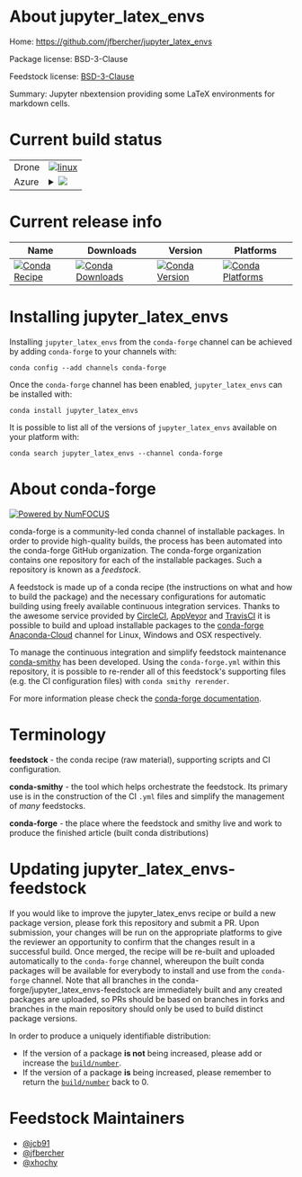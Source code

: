 About jupyter_latex_envs
========================

Home: https://github.com/jfbercher/jupyter_latex_envs

Package license: BSD-3-Clause

Feedstock license: [BSD-3-Clause](https://github.com/conda-forge/jupyter_latex_envs-feedstock/blob/master/LICENSE.txt)

Summary: Jupyter nbextension providing some LaTeX environments for markdown cells.

Current build status
====================


<table><tr>
    <td>Drone</td>
    <td>
      <a href="https://cloud.drone.io/conda-forge/jupyter_latex_envs-feedstock">
        <img alt="linux" src="https://img.shields.io/drone/build/conda-forge/jupyter_latex_envs-feedstock/master.svg?label=Linux">
      </a>
    </td>
  </tr>
    
  <tr>
    <td>Azure</td>
    <td>
      <details>
        <summary>
          <a href="https://dev.azure.com/conda-forge/feedstock-builds/_build/latest?definitionId=494&branchName=master">
            <img src="https://dev.azure.com/conda-forge/feedstock-builds/_apis/build/status/jupyter_latex_envs-feedstock?branchName=master">
          </a>
        </summary>
        <table>
          <thead><tr><th>Variant</th><th>Status</th></tr></thead>
          <tbody><tr>
              <td>linux_64_python3.6.____cpython</td>
              <td>
                <a href="https://dev.azure.com/conda-forge/feedstock-builds/_build/latest?definitionId=494&branchName=master">
                  <img src="https://dev.azure.com/conda-forge/feedstock-builds/_apis/build/status/jupyter_latex_envs-feedstock?branchName=master&jobName=linux&configuration=linux_64_python3.6.____cpython" alt="variant">
                </a>
              </td>
            </tr><tr>
              <td>linux_64_python3.7.____73_pypy</td>
              <td>
                <a href="https://dev.azure.com/conda-forge/feedstock-builds/_build/latest?definitionId=494&branchName=master">
                  <img src="https://dev.azure.com/conda-forge/feedstock-builds/_apis/build/status/jupyter_latex_envs-feedstock?branchName=master&jobName=linux&configuration=linux_64_python3.7.____73_pypy" alt="variant">
                </a>
              </td>
            </tr><tr>
              <td>linux_64_python3.7.____cpython</td>
              <td>
                <a href="https://dev.azure.com/conda-forge/feedstock-builds/_build/latest?definitionId=494&branchName=master">
                  <img src="https://dev.azure.com/conda-forge/feedstock-builds/_apis/build/status/jupyter_latex_envs-feedstock?branchName=master&jobName=linux&configuration=linux_64_python3.7.____cpython" alt="variant">
                </a>
              </td>
            </tr><tr>
              <td>linux_64_python3.8.____cpython</td>
              <td>
                <a href="https://dev.azure.com/conda-forge/feedstock-builds/_build/latest?definitionId=494&branchName=master">
                  <img src="https://dev.azure.com/conda-forge/feedstock-builds/_apis/build/status/jupyter_latex_envs-feedstock?branchName=master&jobName=linux&configuration=linux_64_python3.8.____cpython" alt="variant">
                </a>
              </td>
            </tr><tr>
              <td>linux_64_python3.9.____cpython</td>
              <td>
                <a href="https://dev.azure.com/conda-forge/feedstock-builds/_build/latest?definitionId=494&branchName=master">
                  <img src="https://dev.azure.com/conda-forge/feedstock-builds/_apis/build/status/jupyter_latex_envs-feedstock?branchName=master&jobName=linux&configuration=linux_64_python3.9.____cpython" alt="variant">
                </a>
              </td>
            </tr><tr>
              <td>linux_aarch64_python3.6.____cpython</td>
              <td>
                <a href="https://dev.azure.com/conda-forge/feedstock-builds/_build/latest?definitionId=494&branchName=master">
                  <img src="https://dev.azure.com/conda-forge/feedstock-builds/_apis/build/status/jupyter_latex_envs-feedstock?branchName=master&jobName=linux&configuration=linux_aarch64_python3.6.____cpython" alt="variant">
                </a>
              </td>
            </tr><tr>
              <td>linux_aarch64_python3.7.____73_pypy</td>
              <td>
                <a href="https://dev.azure.com/conda-forge/feedstock-builds/_build/latest?definitionId=494&branchName=master">
                  <img src="https://dev.azure.com/conda-forge/feedstock-builds/_apis/build/status/jupyter_latex_envs-feedstock?branchName=master&jobName=linux&configuration=linux_aarch64_python3.7.____73_pypy" alt="variant">
                </a>
              </td>
            </tr><tr>
              <td>linux_aarch64_python3.7.____cpython</td>
              <td>
                <a href="https://dev.azure.com/conda-forge/feedstock-builds/_build/latest?definitionId=494&branchName=master">
                  <img src="https://dev.azure.com/conda-forge/feedstock-builds/_apis/build/status/jupyter_latex_envs-feedstock?branchName=master&jobName=linux&configuration=linux_aarch64_python3.7.____cpython" alt="variant">
                </a>
              </td>
            </tr><tr>
              <td>linux_aarch64_python3.8.____cpython</td>
              <td>
                <a href="https://dev.azure.com/conda-forge/feedstock-builds/_build/latest?definitionId=494&branchName=master">
                  <img src="https://dev.azure.com/conda-forge/feedstock-builds/_apis/build/status/jupyter_latex_envs-feedstock?branchName=master&jobName=linux&configuration=linux_aarch64_python3.8.____cpython" alt="variant">
                </a>
              </td>
            </tr><tr>
              <td>linux_aarch64_python3.9.____cpython</td>
              <td>
                <a href="https://dev.azure.com/conda-forge/feedstock-builds/_build/latest?definitionId=494&branchName=master">
                  <img src="https://dev.azure.com/conda-forge/feedstock-builds/_apis/build/status/jupyter_latex_envs-feedstock?branchName=master&jobName=linux&configuration=linux_aarch64_python3.9.____cpython" alt="variant">
                </a>
              </td>
            </tr><tr>
              <td>linux_ppc64le_python3.6.____cpython</td>
              <td>
                <a href="https://dev.azure.com/conda-forge/feedstock-builds/_build/latest?definitionId=494&branchName=master">
                  <img src="https://dev.azure.com/conda-forge/feedstock-builds/_apis/build/status/jupyter_latex_envs-feedstock?branchName=master&jobName=linux&configuration=linux_ppc64le_python3.6.____cpython" alt="variant">
                </a>
              </td>
            </tr><tr>
              <td>linux_ppc64le_python3.7.____73_pypy</td>
              <td>
                <a href="https://dev.azure.com/conda-forge/feedstock-builds/_build/latest?definitionId=494&branchName=master">
                  <img src="https://dev.azure.com/conda-forge/feedstock-builds/_apis/build/status/jupyter_latex_envs-feedstock?branchName=master&jobName=linux&configuration=linux_ppc64le_python3.7.____73_pypy" alt="variant">
                </a>
              </td>
            </tr><tr>
              <td>linux_ppc64le_python3.7.____cpython</td>
              <td>
                <a href="https://dev.azure.com/conda-forge/feedstock-builds/_build/latest?definitionId=494&branchName=master">
                  <img src="https://dev.azure.com/conda-forge/feedstock-builds/_apis/build/status/jupyter_latex_envs-feedstock?branchName=master&jobName=linux&configuration=linux_ppc64le_python3.7.____cpython" alt="variant">
                </a>
              </td>
            </tr><tr>
              <td>linux_ppc64le_python3.8.____cpython</td>
              <td>
                <a href="https://dev.azure.com/conda-forge/feedstock-builds/_build/latest?definitionId=494&branchName=master">
                  <img src="https://dev.azure.com/conda-forge/feedstock-builds/_apis/build/status/jupyter_latex_envs-feedstock?branchName=master&jobName=linux&configuration=linux_ppc64le_python3.8.____cpython" alt="variant">
                </a>
              </td>
            </tr><tr>
              <td>linux_ppc64le_python3.9.____cpython</td>
              <td>
                <a href="https://dev.azure.com/conda-forge/feedstock-builds/_build/latest?definitionId=494&branchName=master">
                  <img src="https://dev.azure.com/conda-forge/feedstock-builds/_apis/build/status/jupyter_latex_envs-feedstock?branchName=master&jobName=linux&configuration=linux_ppc64le_python3.9.____cpython" alt="variant">
                </a>
              </td>
            </tr><tr>
              <td>osx_64_python3.6.____cpython</td>
              <td>
                <a href="https://dev.azure.com/conda-forge/feedstock-builds/_build/latest?definitionId=494&branchName=master">
                  <img src="https://dev.azure.com/conda-forge/feedstock-builds/_apis/build/status/jupyter_latex_envs-feedstock?branchName=master&jobName=osx&configuration=osx_64_python3.6.____cpython" alt="variant">
                </a>
              </td>
            </tr><tr>
              <td>osx_64_python3.7.____73_pypy</td>
              <td>
                <a href="https://dev.azure.com/conda-forge/feedstock-builds/_build/latest?definitionId=494&branchName=master">
                  <img src="https://dev.azure.com/conda-forge/feedstock-builds/_apis/build/status/jupyter_latex_envs-feedstock?branchName=master&jobName=osx&configuration=osx_64_python3.7.____73_pypy" alt="variant">
                </a>
              </td>
            </tr><tr>
              <td>osx_64_python3.7.____cpython</td>
              <td>
                <a href="https://dev.azure.com/conda-forge/feedstock-builds/_build/latest?definitionId=494&branchName=master">
                  <img src="https://dev.azure.com/conda-forge/feedstock-builds/_apis/build/status/jupyter_latex_envs-feedstock?branchName=master&jobName=osx&configuration=osx_64_python3.7.____cpython" alt="variant">
                </a>
              </td>
            </tr><tr>
              <td>osx_64_python3.8.____cpython</td>
              <td>
                <a href="https://dev.azure.com/conda-forge/feedstock-builds/_build/latest?definitionId=494&branchName=master">
                  <img src="https://dev.azure.com/conda-forge/feedstock-builds/_apis/build/status/jupyter_latex_envs-feedstock?branchName=master&jobName=osx&configuration=osx_64_python3.8.____cpython" alt="variant">
                </a>
              </td>
            </tr><tr>
              <td>osx_64_python3.9.____cpython</td>
              <td>
                <a href="https://dev.azure.com/conda-forge/feedstock-builds/_build/latest?definitionId=494&branchName=master">
                  <img src="https://dev.azure.com/conda-forge/feedstock-builds/_apis/build/status/jupyter_latex_envs-feedstock?branchName=master&jobName=osx&configuration=osx_64_python3.9.____cpython" alt="variant">
                </a>
              </td>
            </tr><tr>
              <td>osx_arm64_python3.8.____cpython</td>
              <td>
                <a href="https://dev.azure.com/conda-forge/feedstock-builds/_build/latest?definitionId=494&branchName=master">
                  <img src="https://dev.azure.com/conda-forge/feedstock-builds/_apis/build/status/jupyter_latex_envs-feedstock?branchName=master&jobName=osx&configuration=osx_arm64_python3.8.____cpython" alt="variant">
                </a>
              </td>
            </tr><tr>
              <td>osx_arm64_python3.9.____cpython</td>
              <td>
                <a href="https://dev.azure.com/conda-forge/feedstock-builds/_build/latest?definitionId=494&branchName=master">
                  <img src="https://dev.azure.com/conda-forge/feedstock-builds/_apis/build/status/jupyter_latex_envs-feedstock?branchName=master&jobName=osx&configuration=osx_arm64_python3.9.____cpython" alt="variant">
                </a>
              </td>
            </tr><tr>
              <td>win_64_python3.6.____cpython</td>
              <td>
                <a href="https://dev.azure.com/conda-forge/feedstock-builds/_build/latest?definitionId=494&branchName=master">
                  <img src="https://dev.azure.com/conda-forge/feedstock-builds/_apis/build/status/jupyter_latex_envs-feedstock?branchName=master&jobName=win&configuration=win_64_python3.6.____cpython" alt="variant">
                </a>
              </td>
            </tr><tr>
              <td>win_64_python3.7.____cpython</td>
              <td>
                <a href="https://dev.azure.com/conda-forge/feedstock-builds/_build/latest?definitionId=494&branchName=master">
                  <img src="https://dev.azure.com/conda-forge/feedstock-builds/_apis/build/status/jupyter_latex_envs-feedstock?branchName=master&jobName=win&configuration=win_64_python3.7.____cpython" alt="variant">
                </a>
              </td>
            </tr><tr>
              <td>win_64_python3.8.____cpython</td>
              <td>
                <a href="https://dev.azure.com/conda-forge/feedstock-builds/_build/latest?definitionId=494&branchName=master">
                  <img src="https://dev.azure.com/conda-forge/feedstock-builds/_apis/build/status/jupyter_latex_envs-feedstock?branchName=master&jobName=win&configuration=win_64_python3.8.____cpython" alt="variant">
                </a>
              </td>
            </tr><tr>
              <td>win_64_python3.9.____cpython</td>
              <td>
                <a href="https://dev.azure.com/conda-forge/feedstock-builds/_build/latest?definitionId=494&branchName=master">
                  <img src="https://dev.azure.com/conda-forge/feedstock-builds/_apis/build/status/jupyter_latex_envs-feedstock?branchName=master&jobName=win&configuration=win_64_python3.9.____cpython" alt="variant">
                </a>
              </td>
            </tr>
          </tbody>
        </table>
      </details>
    </td>
  </tr>
</table>

Current release info
====================

| Name | Downloads | Version | Platforms |
| --- | --- | --- | --- |
| [![Conda Recipe](https://img.shields.io/badge/recipe-jupyter_latex_envs-green.svg)](https://anaconda.org/conda-forge/jupyter_latex_envs) | [![Conda Downloads](https://img.shields.io/conda/dn/conda-forge/jupyter_latex_envs.svg)](https://anaconda.org/conda-forge/jupyter_latex_envs) | [![Conda Version](https://img.shields.io/conda/vn/conda-forge/jupyter_latex_envs.svg)](https://anaconda.org/conda-forge/jupyter_latex_envs) | [![Conda Platforms](https://img.shields.io/conda/pn/conda-forge/jupyter_latex_envs.svg)](https://anaconda.org/conda-forge/jupyter_latex_envs) |

Installing jupyter_latex_envs
=============================

Installing `jupyter_latex_envs` from the `conda-forge` channel can be achieved by adding `conda-forge` to your channels with:

```
conda config --add channels conda-forge
```

Once the `conda-forge` channel has been enabled, `jupyter_latex_envs` can be installed with:

```
conda install jupyter_latex_envs
```

It is possible to list all of the versions of `jupyter_latex_envs` available on your platform with:

```
conda search jupyter_latex_envs --channel conda-forge
```


About conda-forge
=================

[![Powered by NumFOCUS](https://img.shields.io/badge/powered%20by-NumFOCUS-orange.svg?style=flat&colorA=E1523D&colorB=007D8A)](http://numfocus.org)

conda-forge is a community-led conda channel of installable packages.
In order to provide high-quality builds, the process has been automated into the
conda-forge GitHub organization. The conda-forge organization contains one repository
for each of the installable packages. Such a repository is known as a *feedstock*.

A feedstock is made up of a conda recipe (the instructions on what and how to build
the package) and the necessary configurations for automatic building using freely
available continuous integration services. Thanks to the awesome service provided by
[CircleCI](https://circleci.com/), [AppVeyor](https://www.appveyor.com/)
and [TravisCI](https://travis-ci.com/) it is possible to build and upload installable
packages to the [conda-forge](https://anaconda.org/conda-forge)
[Anaconda-Cloud](https://anaconda.org/) channel for Linux, Windows and OSX respectively.

To manage the continuous integration and simplify feedstock maintenance
[conda-smithy](https://github.com/conda-forge/conda-smithy) has been developed.
Using the ``conda-forge.yml`` within this repository, it is possible to re-render all of
this feedstock's supporting files (e.g. the CI configuration files) with ``conda smithy rerender``.

For more information please check the [conda-forge documentation](https://conda-forge.org/docs/).

Terminology
===========

**feedstock** - the conda recipe (raw material), supporting scripts and CI configuration.

**conda-smithy** - the tool which helps orchestrate the feedstock.
                   Its primary use is in the construction of the CI ``.yml`` files
                   and simplify the management of *many* feedstocks.

**conda-forge** - the place where the feedstock and smithy live and work to
                  produce the finished article (built conda distributions)


Updating jupyter_latex_envs-feedstock
=====================================

If you would like to improve the jupyter_latex_envs recipe or build a new
package version, please fork this repository and submit a PR. Upon submission,
your changes will be run on the appropriate platforms to give the reviewer an
opportunity to confirm that the changes result in a successful build. Once
merged, the recipe will be re-built and uploaded automatically to the
`conda-forge` channel, whereupon the built conda packages will be available for
everybody to install and use from the `conda-forge` channel.
Note that all branches in the conda-forge/jupyter_latex_envs-feedstock are
immediately built and any created packages are uploaded, so PRs should be based
on branches in forks and branches in the main repository should only be used to
build distinct package versions.

In order to produce a uniquely identifiable distribution:
 * If the version of a package **is not** being increased, please add or increase
   the [``build/number``](https://docs.conda.io/projects/conda-build/en/latest/resources/define-metadata.html#build-number-and-string).
 * If the version of a package **is** being increased, please remember to return
   the [``build/number``](https://docs.conda.io/projects/conda-build/en/latest/resources/define-metadata.html#build-number-and-string)
   back to 0.

Feedstock Maintainers
=====================

* [@jcb91](https://github.com/jcb91/)
* [@jfbercher](https://github.com/jfbercher/)
* [@xhochy](https://github.com/xhochy/)


